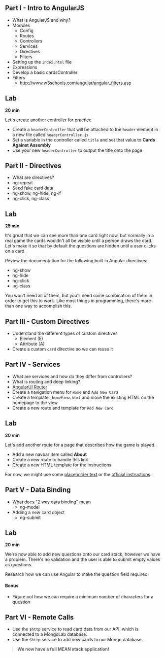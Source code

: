 ## Part I - Intro to AngularJS

* What is AngularJS and why? 
* Modules
  - Config 
  - Routes
  - Controllers
  - Services
  - Directives
  - Filters
* Setting up the `index.html` file
* Expressions
* Develop a basic cardsController
* Filters
  - http://www.w3schools.com/angular/angular_filters.asp

## Lab

**20 min**

Let's create another controller for practice. 

- Create a `headerController` that will be attached to the `header` element in a new file called `headerController.js`
- Set a variable in the controller called `title` and set that value to **Cards Against Assembly**
- Use your new `headerController` to output the title onto the page

## Part II - Directives

* What are directives?
* ng-repeat
* Seed fake card data
* ng-show, ng-hide, ng-if
* ng-click, ng-class

## Lab

**25 min**

It's great that we can see more than one card right now, but normally in a real game the cards wouldn't all be visible until a person draws the card. Let's make it so that by default the questions are hidden until a user clicks on a card.

Review the documentation for the following built in Angular directives: 

* ng-show
* ng-hide
* ng-click
* ng-class

You won't need all of them, but you'll need some combination of them in order to get this to work. Like most things in programming, there's more than one way to accomplish this. 

## Part III - Custom Directives

* Understand the different types of custom directives
  - Element (E)
  - Attribute (A)
* Create a custom `card` directive so we can reuse it

## Part IV - Services

* What are services and how do they differ from controllers?
* What is routing and deep linking? 
* [AngularUI Router](https://github.com/angular-ui/ui-router)
* Create a navigation menu for `Home` and `Add New Card`
* Create a template `_homeView.html` and move the existing HTML on the homepage to the view
* Create a new route and template for `Add New Card`

## Lab

**20 min**

Let's add another route for a page that describes how the game is played. 

* Add a new navbar item called **About**
* Create a new route to handle this link
* Create a new HTML template for the instructions

For now, we might use some [placeholder text](http://www.lipsum.com) or the [official instructions](https://en.wikipedia.org/wiki/Cards_Against_Humanity).

## Part V - Data Binding

* What does "2 way data binding" mean
  - ng-model
* Adding a new card object
  - ng-submit

## Lab

**20 min**

We're now able to add new questions onto our card stack, however we have a problem. There's no validation and the user is able to submit empty values as questions.

Research how we can use Angular to make the question field required.

#### Bonus

- Figure out how we can require a minimum number of characters for a question

## Part VI - Remote Calls 

* Use the `$http` service to read card data from our API, which is connected to a MongoLab database.
* Use the `$http` service to add new cards to our Mongo database. 

> **We now have a full MEAN stack application!**

